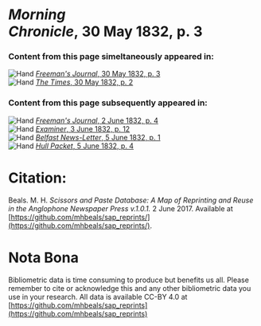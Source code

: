 # *Morning Chronicle*, 30 May 1832, p. 3  
  
### Content from this page simeltaneously appeared in:  
![Hand](http://scissorsandpaste.net/wp-content/uploads/2017/06/smallhandpointer.png) [*Freeman's Journal*, 30 May 1832, p. 3](https://mhbeals.github.io/sap_html/Freeman's-Journal/Freeman's-Journal-30-May-1832-p-3)  
![Hand](http://scissorsandpaste.net/wp-content/uploads/2017/06/smallhandpointer.png) [*The Times*, 30 May 1832, p. 2](https://mhbeals.github.io/sap_html/The-Times/The-Times-30-May-1832-p-2)  
  
### Content from this page subsequently appeared in:  
![Hand](http://scissorsandpaste.net/wp-content/uploads/2017/06/smallhandpointer.png) [*Freeman's Journal*, 2 June 1832, p. 4](https://mhbeals.github.io/sap_html/Freeman's-Journal/Freeman's-Journal-2-June-1832-p-4)  
![Hand](http://scissorsandpaste.net/wp-content/uploads/2017/06/smallhandpointer.png) [*Examiner*, 3 June 1832, p. 12](https://mhbeals.github.io/sap_html/Examiner/Examiner-3-June-1832-p-12)  
![Hand](http://scissorsandpaste.net/wp-content/uploads/2017/06/smallhandpointer.png) [*Belfast News-Letter*, 5 June 1832, p. 1](https://mhbeals.github.io/sap_html/Belfast-News-Letter/Belfast-News-Letter-5-June-1832-p-1)  
![Hand](http://scissorsandpaste.net/wp-content/uploads/2017/06/smallhandpointer.png) [*Hull Packet*, 5 June 1832, p. 4](https://mhbeals.github.io/sap_html/Hull-Packet/Hull-Packet-5-June-1832-p-4)  


# Citation: 

Beals. M. H. *Scissors and Paste Database: A Map of Reprinting and Reuse in the Anglophone Newspaper Press v.1.0.1.* 2 June 2017. Available at [https://github.com/mhbeals/sap_reprints/](https://github.com/mhbeals/sap_reprints/). 

# Nota Bona

Bibliometric data is time consuming to produce but benefits us all. Please remember to cite or acknowledge this and any other bibliometric data you use in your research. All data is available CC-BY 4.0 at [https://github.com/mhbeals/sap_reprints](https://github.com/mhbeals/sap_reprints)